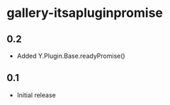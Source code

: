 gallery-itsapluginpromise
========

0.2
-----

* Added Y.Plugin.Base.readyPromise()

0.1
-----

* Initial release